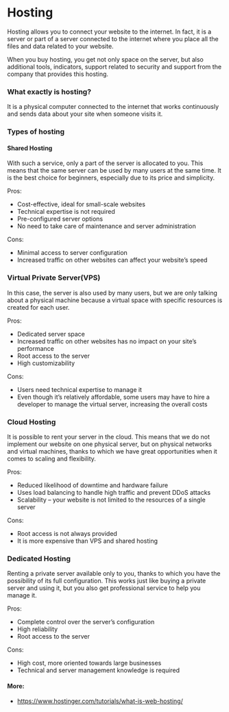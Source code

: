 # Hosting
Hosting allows you to connect your website to the internet. In fact, it is a server or part of a server connected to the internet where you place all the files and data related to your website.

When you buy hosting, you get not only space on the server, but also additional tools, indicators, support related to security and support from the company that provides this hosting.

### What exactly is hosting?
It is a physical computer connected to the internet that works continuously and sends data about your site when someone visits it.

### Types of hosting

#### Shared Hosting
With such a service, only a part of the server is allocated to you. This means that the same server can be used by many users at the same time. It is the best choice for beginners, especially due to its price and simplicity.

Pros:
- Cost-effective, ideal for small-scale websites
- Technical expertise is not required
- Pre-configured server options
- No need to take care of maintenance and server administration

Cons:
- Minimal access to server configuration
- Increased traffic on other websites can affect your website’s speed

### Virtual Private Server(VPS)
In this case, the server is also used by many users, but we are only talking about a physical machine because a virtual space with specific resources is created for each user.

Pros:
- Dedicated server space
- Increased traffic on other websites has no impact on your site’s performance
- Root access to the server
- High customizability

Cons:
- Users need technical expertise to manage it
- Even though it’s relatively affordable, some users may have to hire a developer to manage the virtual server, increasing the overall costs

### Cloud Hosting
It is possible to rent your server in the cloud. This means that we do not implement our website on one physical server, but on physical networks and virtual machines, thanks to which we have great opportunities when it comes to scaling and flexibility.

Pros:
- Reduced likelihood of downtime and hardware failure
- Uses load balancing to handle high traffic and prevent DDoS attacks
- Scalability – your website is not limited to the resources of a single server

Cons:
- Root access is not always provided
- It is more expensive than VPS and shared hosting

### Dedicated Hosting
Renting a private server available only to you, thanks to which you have the possibility of its full configuration. This works just like buying a private server and using it, but you also get professional service to help you manage it.

Pros:
- Complete control over the server’s configuration
- High reliability
- Root access to the server

Cons:
- High cost, more oriented towards large businesses
- Technical and server management knowledge is required

#### More:
- https://www.hostinger.com/tutorials/what-is-web-hosting/
